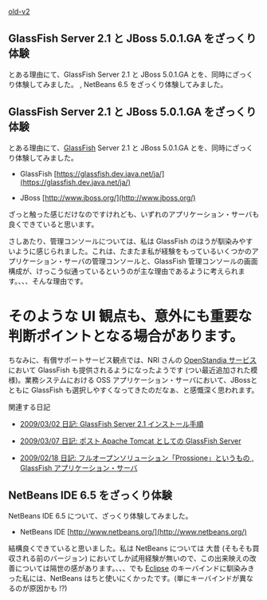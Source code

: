 [old-v2](ig090303-orig.html)

## GlassFish Server 2.1 と JBoss 5.0.1.GA をざっくり体験

とある理由にて、GlassFish Server 2.1 と JBoss 5.0.1.GA とを、同時にざっくり体験してみました。 , NetBeans 6.5 をざっくり体験してみました。


## GlassFish Server 2.1 と JBoss 5.0.1.GA をざっくり体験

とある理由にて、[GlassFish](http://www.igapyon.jp/igapyon/diary/keyword/glassfish.html) Server 2.1 と JBoss 5.0.1.GA とを、同時にざっくり体験してみました。


* GlassFish
  [https://glassfish.dev.java.net/ja/](https://glassfish.dev.java.net/ja/)
  
* JBoss
  [http://www.jboss.org/](http://www.jboss.org/)

ざっと触った感じだけなのですけれども、いずれのアプリケーション・サーバも 良くできていると思います。

さしあたり、管理コンソールについては、私は GlassFish のほうが馴染みやすいように感じられました。これは、たまたま私が経験をもっているいくつかのアプリケーション・サーバの管理コンソールと、GlassFish 管理コンソールの画面構成が、けっこう似通っているというのが主な理由であるように考えられます。、、、そんな理由です。
# そのような UI 観点も、意外にも重要な判断ポイントとなる場合があります。

ちなみに、有償サポートサービス観点では、NRI さんの [OpenStandia サービス](http://www.nri-aitd.com/openstandia/) において GlassFish も提供されるようになったようです (つい最近追加された模様)。業務システムにおける OSS アプリケーション・サーバにおいて、JBossとともに GlassFish も選択しやすくなってきたのだなぁ、と感慨深く思われます。

関連する日記


* [2009/03/02 日記: GlassFish Server 2.1 インストール手順](ig090302.html)
  
* [2009/03/07 日記: ポスト Apache Tomcat としての GlassFish Server](ig090307.html)
  
* [2009/02/18 日記: フルオープンソリューション「Prossione」というもの , GlassFish アプリケーション・サーバ](ig090218.html)

## NetBeans IDE 6.5 をざっくり体験

NetBeans IDE 6.5 について、ざっくり体験してみました。


* NetBeans IDE
  [http://www.netbeans.org/](http://www.netbeans.org/)

結構良くできていると思いました。私は NetBeans については 大昔 (そもそも買収される前のバージョン) においてしか試用経験が無いので、この出来映えの改善については隔世の感があります。、、、でも [Eclipse](http://www.igapyon.jp/igapyon/diary/keyword/eclipse.html) のキーバインドに馴染みきった私には、NetBeans はちと使いにくかったです。(単にキーバインドが異なるのが原因かも
!?)